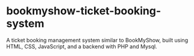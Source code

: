 # bookmyshow-ticket-booking-system
A ticket booking management system similar to BookMyShow, built using HTML, CSS, JavaScript, and a backend with PHP and Mysql.
